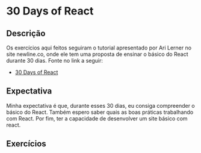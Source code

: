# 30 Days of React
## Descrição
 Os exercícios aqui feitos seguiram o tutorial apresentado por Ari Lerner no site newline.co, onde ele tem uma proposta de ensinar o básico do React durante 30 dias. Fonte no link a seguir:
 - [30 Days of React](https://www.newline.co/fullstack-react/30-days-of-react/)

## Expectativa
Minha expectativa é que, durante esses 30 dias, eu consiga compreender o básico do React. Também espero saber quais as boas práticas trabalhando com React.
Por fim, ter a capacidade de desenvolver um site básico com react.

## Exercícios
